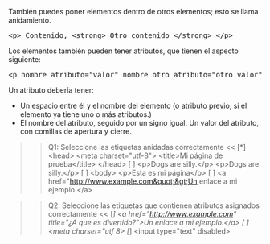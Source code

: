 También puedes poner elementos dentro de otros elementos; esto se llama anidamiento.

<pre>
&lt;p&gt; Contenido, &lt;strong&gt; Otro contenido &lt;/strong&gt; &lt;/p&gt;
</pre>

Los elementos también pueden tener atributos, que tienen el aspecto siguiente:

<pre>
&lt;p nombre_atributo="valor" nombre_otro_atributo="otro_valor"&gt; Contenido &lt;/p&gt;
</pre>

Un atributo debería tener:

- Un espacio entre él y el nombre del elemento (o atributo previo, si el elemento ya tiene uno o más atributos.)
- El nombre del atributo, seguido por un signo igual.
Un valor del atributo, con comillas de apertura y cierre.

>>Q1: Seleccione las etiquetas anidadas correctamente <<
[*] &lt;head&gt; &lt;meta charset=&quot;utf-8&quot;&gt; &lt;title&gt;Mi p&aacute;gina de prueba&lt;/title&gt; &lt;/head&gt;
[ ] &lt;p&gt;Dogs are silly.&lt;/p&gt; &lt;p&gt;Dogs are silly.&lt;/p&gt;
[ ] &lt;body&gt; &lt;p&gt;Esta es mi p&aacute;gina&lt;/p&gt;
[ ] &lt;a href=&quot;http://www.example.com&quot;&gt;Un enlace a mi ejemplo.&lt;/a&gt;

>>Q2: Seleccione las etiquetas que contienen atributos asignados correctamente <<
[*] &lt;a href=&quot;http://www.example.com&quot; title=&quot;&iquest;A que es divertido?&quot;&gt;Un enlace a mi ejemplo.&lt;/a&gt;
[ ] &lt;meta charset=&quot;utf 8&gt;
[*] &lt;input type=&quot;text&quot; disabled&gt;